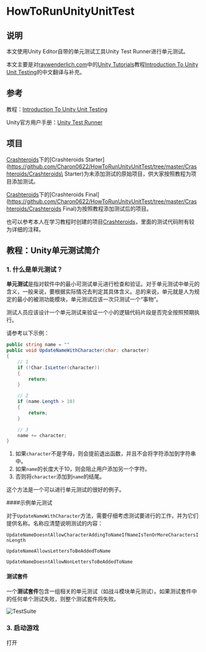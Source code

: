 # HowToRunUnityUnitTest



## 说明

本文使用Unity Editor自带的单元测试工具Unity Test Runner进行单元测试。

本文主要是对[raywenderlich.com](https://www.raywenderlich.com/)中的[Unity Tutorials](https://www.raywenderlich.com/unity)教程[Introduction To Unity Unit Testing](https://www.raywenderlich.com/9454-introduction-to-unity-unit-testing)的中文翻译与补充。



## 参考

教程：[Introduction To Unity Unit Testing](https://www.raywenderlich.com/9454-introduction-to-unity-unit-testing)

Unity官方用户手册：[Unity Test Runner](https://docs.unity3d.com/Manual/testing-editortestsrunner.html)



## 项目

[Crashteroids](https://github.com/Charon0622/HowToRunUnityUnitTest/tree/master/Crashteroids)下的[Crashteroids Starter](https://github.com/Charon0622/HowToRunUnityUnitTest/tree/master/Crashteroids/Crashteroids\ Starter)为未添加测试的原始项目，供大家按照教程为项目添加测试。

[Crashteroids](https://github.com/Charon0622/HowToRunUnityUnitTest/tree/master/Crashteroids)下的[Crashteroids Final](https://github.com/Charon0622/HowToRunUnityUnitTest/tree/master/Crashteroids/Crashteroids Final)为按照教程添加测试后的项目。

也可以参考本人在学习教程时创建的项目[Crashteroids](https://github.com/Charon0622/Crashteroids/tree/master/Crashteroids)，里面的测试代码附有较为详细的注释。



## 教程：Unity单元测试简介

### 1. 什么是单元测试？

**单元测试**是指对软件中的最小可测试单元进行检查和验证。对于单元测试中单元的含义，一般来说，要根据实际情况去判定其具体含义。总的来说，单元就是人为规定的最小的被测功能模块，单元测试应该一次只测试一个“事物”。

测试人员应该设计一个单元测试来验证一个小的逻辑代码片段是否完全按照预期执行。

请参考以下示例：

```c#
public string name = ""
public void UpdateNameWithCharacter(char: character)
{
    // 1
    if (!Char.IsLetter(character))
    {
        return;
    }

    // 2
    if (name.Length > 10)
    {
        return;
    }

    // 3
    name += character;
}
```

1. 如果```character```不是字母，则会提前退出函数，并且不会将字符添加到字符串中。
2. 如果```name```的长度大于10，则会阻止用户添加另一个字符。
3. 否则将```character```添加到```name```的结尾。

这个方法是一个可以进行单元测试的很好的例子。

####示例单元测试

对于```UpdateNameWithCharacter```方法，需要仔细考虑测试要进行的工作，并为它们提供名称。名称应清楚说明测试的内容：

```UpdateNameDoesntAllowCharacterAddingToNameIfNameIsTenOrMoreCharactersInLength```

```UpdateNameAllowsLettersToBeAddedToName```

```UpdateNameDoesntAllowNonLettersToBeAddedToName```

#### 测试套件

一个**测试套件**包含一组相关的单元测试（如战斗模块单元测试）。如果测试套件中的任何单个测试失败，则整个测试套件将失败。

![TestSuite](Pic/TestSuite.png)

### 3. 启动游戏

打开